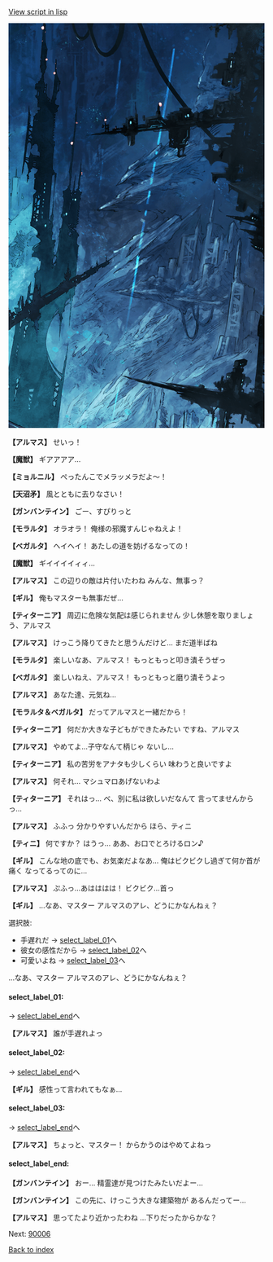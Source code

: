 [View script in lisp](../scripts/100805013.txt)

![underground_world_1.png](../images/backgrounds/underground_world_1.png)

**【アルマス】**
せいっ！

**【魔獣】**
ギアアアア…

**【ミョルニル】**
ぺったんこでメラッメラだよ～！

**【天沼矛】**
風とともに去りなさい！

**【ガンバンテイン】**
ごー、すぴりっと

**【モラルタ】**
オラオラ！
俺様の邪魔すんじゃねえよ！

**【ベガルタ】**
ヘイヘイ！
あたしの道を妨げるなっての！

**【魔獣】**
ギイイイイィィ…

**【アルマス】**
この辺りの敵は片付いたわね
みんな、無事っ？

**【ギル】**
俺もマスターも無事だぜ…

**【ティターニア】**
周辺に危険な気配は感じられません
少し休憩を取りましょう、アルマス

**【アルマス】**
けっこう降りてきたと思うんだけど…
まだ道半ばね

**【モラルタ】**
楽しいなあ、アルマス！
もっともっと叩き潰そうぜっ

**【ベガルタ】**
楽しいねえ、アルマス！
もっともっと磨り潰そうよっ

**【アルマス】**
あなた達、元気ね…

**【モラルタ＆ベガルタ】**
だってアルマスと一緒だから！

**【ティターニア】**
何だか大きな子どもができたみたい
ですね、アルマス

**【アルマス】**
やめてよ…子守なんて柄じゃ
ないし…

**【ティターニア】**
私の苦労をアナタも少しくらい
味わうと良いですよ

**【アルマス】**
何それ…
マシュマロあげないわよ

**【ティターニア】**
それはっ…
べ、別に私は欲しいだなんて
言ってませんからっ…

**【アルマス】**
ふふっ
分かりやすいんだから
ほら、ティニ

**【ティニ】**
何ですか？
はうっ…
ああ、お口でとろけるロン♪

**【ギル】**
こんな地の底でも、お気楽だよなあ…
俺はビクビクし過ぎて何か首が痛く
なってるってのに…

**【アルマス】**
ぷふっ…あはははは！
ビクビク…首っ

**【ギル】**
…なあ、マスター
アルマスのアレ、どうにかなんねぇ？

選択肢:
- 手遅れだ → [select_label_01](#select_label_01)へ
- 彼女の感性だから → [select_label_02](#select_label_02)へ
- 可愛いよね → [select_label_03](#select_label_03)へ

…なあ、マスター
アルマスのアレ、どうにかなんねぇ？

#### select_label_01:
 → [select_label_end](#select_label_end)へ

**【アルマス】**
誰が手遅れよっ

#### select_label_02:
 → [select_label_end](#select_label_end)へ

**【ギル】**
感性って言われてもなぁ…

#### select_label_03:
 → [select_label_end](#select_label_end)へ

**【アルマス】**
ちょっと、マスター！
からかうのはやめてよねっ

#### select_label_end:

**【ガンバンテイン】**
おー…
精霊達が見つけたみたいだよー…

**【ガンバンテイン】**
この先に、けっこう大きな建築物が
あるんだってー…

**【アルマス】**
思ってたより近かったわね
…下りだったからかな？

Next: [90006](90006.md)

[Back to index](index.md)
